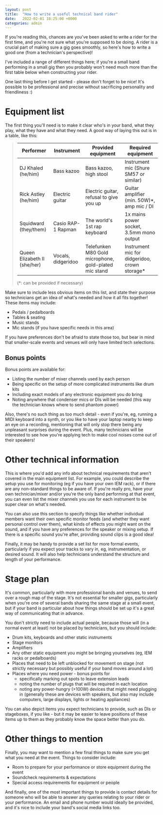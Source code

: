 ```yaml
---
layout: post
title:  "How to write a useful technical band rider"
date:   2022-02-01 18:25:00 +0000
categories: admin
---
```


If you're reading this, chances are you've been asked to write a rider for the
first time, and you're not sure what you're supposed to be doing. A rider is a
crucial part of making sure a gig goes smoothly, so here's how to write a good
one (from a technician's perspective)!

I've included a range of different things here; if you're a small band
performing in a small gig then you probably won't need much more than the first
table below when constructing your rider.

One last thing before I get started - please don't forget to be nice! It's
possible to be professional and precise without sacrificing personality and
friendliness :)


# Equipment list

The first thing you'll need is to make it clear who's in your band, what they
play, what they have and what they need. A good way of laying this out is in a
table, like this:

> |Performer                      |Instrument             |Provided equipment                                     |Required equipment                             |
> |-------------------------------|-----------------------|-------------------------------------------------------|-----------------------------------------------|
> |DJ Khaled (he/him)             |Bass kazoo             |Bass kazoo, high stool                                 |Instrument mic (Shure SM57 or similar)         |
> |Rick Astley (he/him)           |Electric guitar        |Electric guitar, refusal to give you up                |Guitar amplifier (min. 50W)\*, amp mic / DI    |
> |Squidward (they/them)          |Casio RAP-1 Rapman     |The world's 1st rap keyboard                           |1x mains power socket, 3.5mm mono output       |
> |Queen Elizabeth II (she/her)   |Vocals, didgeridoo     |Telefunken M80 Gold microphone, gold-plated mic stand  |Instrument mic for didgeridoo, crown storage\* |
> 
> (*: can be provided if necessary)

Make sure to include less obvious items on this list, and state their purpose so
technicians get an idea of what's needed and how it all fits together! These
items may include:
- Pedals / pedalboards
- Tables & seating
- Music stands
- Mic stands (if you have specific needs in this area)

If you have preferences don't be afraid to state those too, but bear in mind
that smaller-scale events and venues will only have limited tech selections.


## Bonus points

Bonus points are available for:
- Listing the number of mixer channels used by each person
- Being specific on the setup of more complicated instruments like drum kits
- Including exact models of any electronic equipment you do bring
- Noting anywhere that condenser mics or DIs will be needed (this way the
  technician knows where to send phantom power)

Also, there's no such thing as too much detail - even if you're, eg, running a
MIDI keyboard into a synth, or you like to have your laptop nearby to keep an
eye on a recording, mentioning that will only stop there being any unpleasant
surprises during the event. Plus, many technicians will be interested to see how
you're applying tech to make cool noises come out of their speakers!


# Other technical information

This is where you'd add any info about technical requirements that aren't
covered in the main equipment list. For example, you could describe the setup
you use for monitoring (eg if you have your own IEM rack), or if there are any
non-standard things to be aware of. If you're really pro, have your own
technician/mixer and/or you're the only band performing at that event, you can
even list the mixer channels you use for each instrument to be super clear on
what's needed.

You can also use this section to specify things like whether individual members
want their own specific monitor feeds (and whether they want personal control
over them), what kinds of effects you might want on the sound, and if you have
any preferences for the speaker or mixing setup. If there is a specific sound
you're after, providing sound clips is a good idea!

Finally, it may be handy to provide a set list for more formal events,
particularly if you expect your tracks to vary in, eg, instrumentation, or
desired sound. It will also help technicians understand the structure and length
of your performance.


# Stage plan

It's common, particularly with more professional bands and venues, to send over
a rough map of the stage. It's not essential for smaller gigs, particularly when
you're one of several bands sharing the same stage at a small event, but if your
band is particular about how things should be set up it's a great way of
communicating that in advance.

You don't strictly need to include actual people, because those will (in a
normal event at least) not be placed by technicians, but you should include:
- Drum kits, keyboards and other static instruments
- Stage monitors
- Amplifiers
- Any other static equipment you might be bringing yourselves (eg, IEM racks or
  pedalboards)
- Places that need to be left unblocked for movement on stage (not strictly
  necessary but possibly useful if your band moves around a lot)
- Places where you need power - bonus points for
  - specifically marking out spots to leave extension leads
  - noting the number of plugs that will be required in each location
  - noting any power-hungry (>100W) devices that might need plugging in
    (generally these are devices with speakers, but also may include computers,
    large displays, lights or heating appliances)

You can also depict items you expect technicians to provide, such as DIs or
stageboxes, if you like - but it may be easier to leave positions of these items
up to them as they probably know the space better than you do.


# Other things to mention

Finally, you may want to mention a few final things to make sure you get what
you need at the event. Things to consider include:
- Room to prepare for your performance or store equipment during the event
- Soundcheck requirements & expectations
- Special access requirements for equipment or people

And finally, one of the most important things to provide is contact details for
someone who will be able to answer any queries relating to your rider or your
performance. An email and phone number would ideally be provided, and it's nice
to include your band's social media links too.
